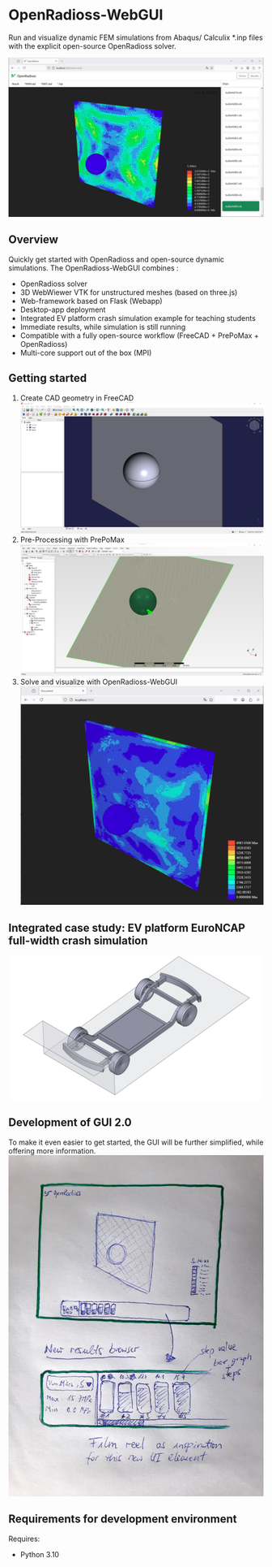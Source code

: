# OpenRadioss-WebGUI
Run and visualize dynamic FEM simulations from Abaqus/ Calculix *.inp files with the explicit open-source OpenRadioss solver.

![openradioss gui](openradioss-2.png)

## Overview
Quickly get started with OpenRadioss and open-source dynamic simulations. The OpenRadioss-WebGUI combines :
- OpenRadioss solver
- 3D WebWiewer VTK for unstructured meshes (based on three.js)
- Web-framework based on Flask (Webapp)
- Desktop-app deployment 
- Integrated EV platform crash simulation example for teaching students
- Immediate results, while simulation is still running
- Compatible with a fully open-source workflow (FreeCAD + PrePoMax + OpenRadioss)
- Multi-core support out of the box (MPI)
  
## Getting started
1. Create CAD geometry in FreeCAD
![bullet-freecad](bullet-freecad.png)
2. Pre-Processing with PrePoMax
![bullet-prepomax](bullet-prepomax.png)
3. Solve and visualize with OpenRadioss-WebGUI
![bullet-openradioss-webgui](bullet-openradioss-webgui.png)

## Integrated case study: EV platform EuroNCAP full-width crash simulation
![ev-platform](ev-platform.png)

## Development of GUI 2.0
To make it even easier to get started, the GUI will be further simplified, while offering more information.
![new-ui-element-for-simulations-results](new-ui-element-for-simulations-results.jpeg)

## Requirements for development environment
Requires:
- Python 3.10


